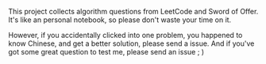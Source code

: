 This project collects algorithm questions from LeetCode and Sword of Offer. It's like an personal notebook, so please don't waste your time on it. 

However, if you accidentally clicked into one problem, you happened to know Chinese, and get a better solution, please send a issue. And if you've got some great question to test me, please send an issue ; ) 

